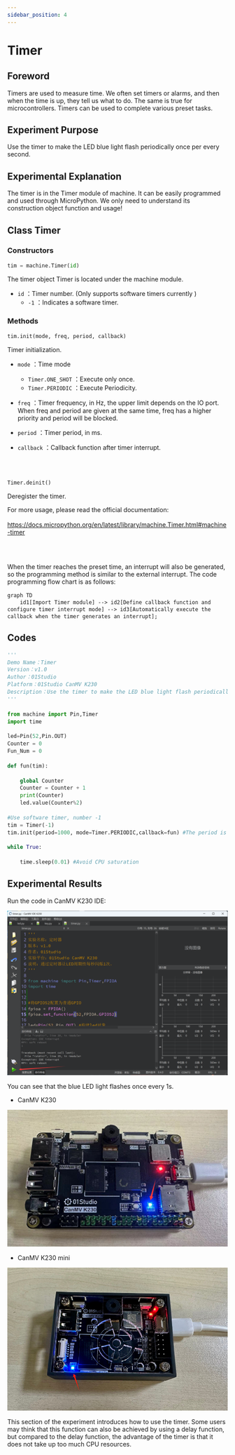 ```yaml
---
sidebar_position: 4
---
```


# Timer

## Foreword
Timers are used to measure time. We often set timers or alarms, and then when the time is up, they tell us what to do. The same is true for microcontrollers. Timers can be used to complete various preset tasks.

## Experiment Purpose
Use the timer to make the LED blue light flash periodically once per every second.

## Experimental Explanation

The timer is in the Timer module of machine. It can be easily programmed and used through MicroPython. We only need to understand its construction object function and usage!

## Class Timer

### Constructors
```python
tim = machine.Timer(id)
```
The timer object Timer is located under the machine module.

- `id` ：Timer number. (Only supports software timers currently )
    - `-1` ：Indicates a software timer.

### Methods
```python
tim.init(mode, freq, period, callback)
```
Timer initialization.
- `mode` ：Time mode
    - `Timer.ONE_SHOT` ：Execute only once.
    - `Timer.PERIODIC` ：Execute Periodicity. 

- `freq` ：Timer frequency, in Hz, the upper limit depends on the IO port. When freq and period are given at the same time, freq has a higher priority and period will be blocked.

- `period` ：Timer period, in ms.

- `callback` ：Callback function after timer interrupt.

<br></br>

```python
Timer.deinit()
```
Deregister the timer.

For more usage, please read the official documentation:<br></br>
https://docs.micropython.org/en/latest/library/machine.Timer.html#machine-timer

<br></br>

When the timer reaches the preset time, an interrupt will also be generated, so the programming method is similar to the external interrupt. The code programming flow chart is as follows:


```mermaid
graph TD
    id1[Import Timer module] --> id2[Define callback function and configure timer interrupt mode] --> id3[Automatically execute the callback when the timer generates an interrupt];
```

## Codes

```python
'''
Demo Name：Timer
Version：v1.0
Author：01Studio
Platform：01Studio CanMV K230
Description：Use the timer to make the LED blue light flash periodically once per every second.
'''

from machine import Pin,Timer
import time

led=Pin(52,Pin.OUT)
Counter = 0
Fun_Num = 0

def fun(tim):

    global Counter
    Counter = Counter + 1
    print(Counter)
    led.value(Counter%2)

#Use software timer, number -1
tim = Timer(-1)
tim.init(period=1000, mode=Timer.PERIODIC,callback=fun) #The period is 1000ms

while True:

    time.sleep(0.01) #Avoid CPU saturation
```

## Experimental Results

Run the code in CanMV K230 IDE:

![timer1](./img/timer/timer1.png)

You can see that the blue LED light flashes once every 1s.

- CanMV K230

![timer1](./img/timer/timer2.png)

- CanMV K230 mini

![timer1](./img/timer/timer3.png)

This section of the experiment introduces how to use the timer. Some users may think that this function can also be achieved by using a delay function, but compared to the delay function, the advantage of the timer is that it does not take up too much CPU resources.